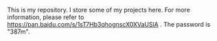 This is my repository.
I store some of my projects here.
For more information, please refer to https://pan.baidu.com/s/1sT7Hb3qhognscX0XVaUSlA .
The password is "387m".
